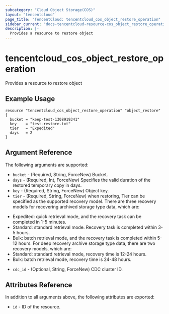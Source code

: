 ```yaml
---
subcategory: "Cloud Object Storage(COS)"
layout: "tencentcloud"
page_title: "TencentCloud: tencentcloud_cos_object_restore_operation"
sidebar_current: "docs-tencentcloud-resource-cos_object_restore_operation"
description: |-
  Provides a resource to restore object
---
```


# tencentcloud_cos_object_restore_operation

Provides a resource to restore object

## Example Usage

```hcl
resource "tencentcloud_cos_object_restore_operation" "object_restore" {
  bucket = "keep-test-1308919341"
  key    = "test-restore.txt"
  tier   = "Expedited"
  days   = 2
}
```

## Argument Reference

The following arguments are supported:

* `bucket` - (Required, String, ForceNew) Bucket.
* `days` - (Required, Int, ForceNew) Specifies the valid duration of the restored temporary copy in days.
* `key` - (Required, String, ForceNew) Object key.
* `tier` - (Required, String, ForceNew) when restoring, Tier can be specified as the supported recovery model.
There are three recovery models for recovering archived storage type data, which are:
- Expedited: quick retrieval mode, and the recovery task can be completed in 1-5 minutes.
- Standard: standard retrieval mode. Recovery task is completed within 3-5 hours.
- Bulk: batch retrieval mode, and the recovery task is completed within 5-12 hours.
For deep recovery archive storage type data, there are two recovery models, which are:
- Standard: standard retrieval mode, recovery time is 12-24 hours.
- Bulk: batch retrieval mode, recovery time is 24-48 hours.
* `cdc_id` - (Optional, String, ForceNew) CDC cluster ID.

## Attributes Reference

In addition to all arguments above, the following attributes are exported:

* `id` - ID of the resource.



